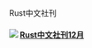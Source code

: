 <div id="lanmu">
    <div id="word">Rust中文社刊</div>
</div>

<h4><img src="/imgs/rust.png"/>
<a href="/read/rustlang-cn/2018/12.html">Rust中文社刊12月</a></h4>